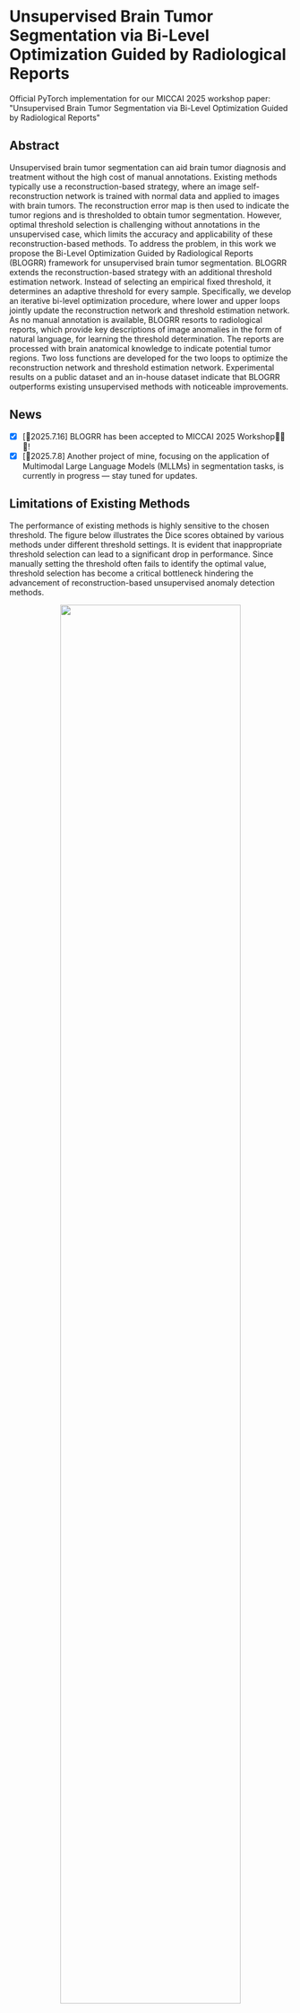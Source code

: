 # Unsupervised Brain Tumor Segmentation via Bi-Level Optimization Guided by Radiological Reports
Official PyTorch implementation for our MICCAI 2025 workshop paper: "Unsupervised Brain Tumor Segmentation via Bi-Level Optimization Guided by Radiological Reports"

## Abstract
Unsupervised brain tumor segmentation can aid brain tumor diagnosis and treatment without the high cost of manual annotations. Existing methods typically use a reconstruction-based strategy, where an image self-reconstruction network is trained with normal data and applied to images with brain tumors. The reconstruction error map is then used to indicate the tumor regions and is thresholded to obtain tumor segmentation. However, optimal threshold selection is challenging without annotations in the unsupervised case, which limits the accuracy and applicability of these reconstruction-based methods. To address the problem, in this work we propose the Bi-Level Optimization Guided by Radiological Reports (BLOGRR) framework for unsupervised brain tumor segmentation. BLOGRR extends the reconstruction-based strategy with an additional threshold estimation network. Instead of selecting an empirical fixed threshold, it determines an adaptive threshold for every sample. Specifically, we develop an iterative bi-level optimization procedure, where lower and upper loops jointly update the reconstruction network and threshold estimation network. As no manual annotation is available, BLOGRR resorts to radiological reports, which provide key descriptions of image anomalies in the form of natural language, for learning the threshold determination. The reports are processed with brain anatomical knowledge to indicate potential tumor regions. Two loss functions are developed for the two loops to optimize the reconstruction network and threshold estimation network. Experimental results on a public dataset and an in-house dataset indicate that BLOGRR outperforms existing unsupervised methods with noticeable improvements.

## News
- [x] [🚀2025.7.16] BLOGRR has been accepted to MICCAI 2025 Workshop🎉🎉🎉!
- [x] [🚀2025.7.8] Another project of mine, focusing on the application of Multimodal Large Language Models (MLLMs) in segmentation tasks, is currently in progress — stay tuned for updates.

## Limitations of Existing Methods
The performance of existing methods is highly sensitive to the chosen threshold. The figure below illustrates the Dice scores obtained by various methods under different threshold settings. It is evident that inappropriate threshold selection can lead to a significant drop in performance. Since manually setting the threshold often fails to identify the optimal value, threshold selection has become a critical bottleneck hindering the advancement of reconstruction-based unsupervised anomaly detection methods.
<p align="center"> <img src="imgs/Threshold_limitation.png" width="80%"> </p>

## Network structure
<p align="center"> <img src="imgs/model_figure.png" width="80%"> </p>

**Fig. 1.**  An overview of BLOGRR. BLOGRR consists of lower and upper loops, which jointly update the reconstruction network and threshold estimation network. Moreover, pseudo-labels are generated from radiological reports in the upper loops for updating the threshold estimation network. The lower and upper loops are performed iteratively.

## Training
### Data Preparation
#### First Stage
We begin by registering all the datasets used in the study—including HCP, BraTS, and the in-house dataset—to the MNI152 standard space.

#### Second Stage
Since BLOGRR currently only supports 2D images, while most medical data comes in 3D volumes, the second step involves converting each 3D volume into 2D slices along the axial plane. Given that the initial and final slices of medical scans often contain little to no meaningful information, we recommend selecting slices between indices 30 and 120. As a result, each 3D volume will yield 120 2D slice images. These images are then resized to a resolution of 128×128 pixels.

#### Third Stage
Finally, the processed data is organized into specific directories. The folder structure for the datasets used in our experiments is as follows: **final_test_data** contains the BraTS2021 dataset used for final testing; **HCP_train_data** and **In_house_data** contain the training data for the BLOGRR model, it is important to note that, at this stage, the seg folder under the In-house data directory does not yet contain any segmentation labels. This is because the In-house dataset we use includes only medical images and their corresponding radiology reports, which were written by experienced clinical experts and are stored in the TXT folder. In the following sections, we will explain in detail how to generate pseudo-labels from these reports.; **sample_test_data** is a small dataset used to monitor the BLOGRR training process in real time, which can be created by randomly sampling a subset of BraTS2021 data.
```
├── Dataset
│   ├── final_test_data
│   │   ├── img
│   │   └── seg
│   ├── HCP_train_data
│   │   └── img
│   ├── In_house_data
│   │   ├── img
│   │   └── seg
│   │   └── TXT
│   ├── sample_test_data
│   │   ├── img
│   │   └── seg
```

### Report-to-tumor mapping module
First, we provide a detailed explanation of the **Report-to-Tumor Mapping Module** described in our paper. Due to space limitations in the original version, this module was not thoroughly explained, which unfortunately contributed to the rejection of our paper in the earlier **IPMI 2025** submission.

The **in-house dataset** we use does not include manually annotated tumor regions. Instead, it contains only radiology reports, which are written by experienced clinicians and often include rich lesion-related information, such as location and appearance. Based on this, our core idea is to extract approximate lesion locations from the reports to generate pseudo labels.

Specifically, we created a **brain-region-to-ID mapping table** stored in **Get_pseudo_label/final_version.xlsx**. The first column contains brain region IDs; the second column specifies laterality (e.g., "left hemisphere" or "right hemisphere"); and the third to twelfth columns list commonly used radiological descriptors of each region, divided into Coarse Level and Fine Level descriptions. For details on how this table was constructed, please refer to our related work [X.Gao et al.](https://www.sciencedirect.com/science/article/pii/S0895611125000655)。

Next, by running the script **Get_pseudo_label/fine_grained_pseudo_label.py**, we convert the radiology reports in the **In_house_data/TXT** directory into pseudo labels, which are then saved in the In_house_data/seg directory:
```
python fine_grained_pseudo_label.py
```
Notably, the script is very simple — it primarily uses keyword matching and a series of conditional checks. Despite its simplicity, it proves to be a simple yet effective approach for generating reliable pseudo labels.


### Start Training
#### First Stage
After preparing your dataset, modify the dataset loading code in **dataload.py** according to your file naming convention. This part is quite straightforward, and you should be able to handle it easily!
Additionally, if you've stored your dataset in a custom directory structure rather than following the format described in the Data Preparation section, you'll need to update the dataset paths in the **get_config** function within **BLOGRR.py** accordingly.
#### Second Stage
Run the following command to start training. During the training process, you can monitor the results in real-time using wandb. You can either manually save the best-performing model or use the final epoch’s model. However, it's recommended to select the best model based on the wandb visualization to better reproduce the results presented in the paper.
```
python BLOGRR.py
```
#### Third Stage
After training is completed, you will find the trained reconstruction network in the **Save_model/lower directory**, and the trained threshold estimation network in the **Save_model/upper directory**.

### Start evaluting
You can switch between training and testing modes by directly modifying the **config.eval** parameter in **BLOGRR.py**. When **config.eval=True**, running **BLOGRR.py** performs testing; when **config.eval=False**, it performs training.
The figure below is the experimental results in the paper:

**Table 1.** Means and standard deviations of the Dice coefficient and HD95 of the segmentation results. The UB and SB results of the competing methods are shown. Asterisks indicate that the difference between BLOGRR and the competing method is statistically significant (***: p < 0.001, **: p < 0.01, *: p < 0.05) with Wilcoxon signed-rank tests. The best results are highlighted in bold.
<p align="center"> <img src="imgs/main_result.png" width="80%"> </p>

